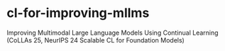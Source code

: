# cl-for-improving-mllms
Improving Multimodal Large Language Models Using Continual Learning (CoLLAs 25, NeurIPS 24 Scalable CL for Foundation Models)
